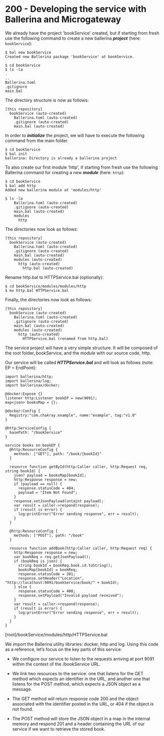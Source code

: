 # 200 - Developing the service with Ballerina and Microgateway

We already have the project 'bookService' created, but if starting from fresh use the following command to create a new ballerina ***project*** (here: ```bookService```):

```
$ bal new bookService
Created new Ballerina package 'bookService' at bookService.
```

```
$ cd bookService
$ ls -la
.
..
Ballerina.toml
.gitignore
main.bal
```

The directory structure is now as follows:

```
[this repository]
  bookService (auto-created)
    Ballerina.toml (auto-created)
    .gitignore (auto-created)
    main.bal (auto-created)
```

In order to ***initialize*** the project, we will have to execute the following command from the main folder.

```
$ cd bookService
$ bal init
ballerina: Directory is already a ballerina project
```

To also create our first module 'http', if starting from fresh use the following Ballerina command for creating a new ***module*** (here: ```http```):

```
$ cd bookService
$ bal add http
Added new ballerina module at 'modules/http'
```

```
$ ls -la
    Ballerina.toml (auto-created)
    .gitignore (auto-created)
    main.bal (auto-created)
    modules
      http
```

The directories now look as follows:

```
[this repository]
  bookService (auto-created)
    Ballerina.toml (auto-created)
    .gitignore (auto-created)
    main.bal (auto-created)
    modules (auto-created)
      http (auto-created)
        http.bal (auto-created)
```

Rename http.bal to HTTPService.bal (optionally):

```
$ cd bookService/modules/modules/http
$ mv http.bal HTTPService.bal
```

Finally, the directories now look as follows:

```
[this repository]
  bookService (auto-created)
    Ballerina.toml (auto-created)
    .gitignore (auto-created)
    main.bal (auto-created)
    modules (auto-created)
      http (auto-created)
        HTTPService.bal (renamed from http.bal)
```

The service project will have a very simple structure. It will be composed of the root folder, bookService, and the module with our source code, http. 

Our service will be called ***HTTPService.bal*** and will look as follows (note: EP = EndPoint):

```
import ballerina/http;
import ballerina/log;
import ballerinax/docker;

@docker:Expose {}
listener http:Listener bookEP = new(9091);
map<json> booksMap = {};

@docker:Config {
  Registry:"com.chakray.example", name:"example", tag:"v1.0"
}

@http:ServiceConfig {
  basePath: "/bookService"
}

service books on bookEP {
  @http:ResourceConfig {
    methods: ["GET"], path: "/book/{bookId}"
  }

  resource function getById(http:Caller caller, http:Request req, string bookId) {
    json? payload = booksMap[bookId];
    http:Response response = new;
    if (payload == null) {
      response.statusCode = 404;
      payload = "Item Not Found";
    }
    response.setJsonPayload(untaint payload);
    var result = caller->respond(response);
    if (result is error) {
      log:printError("Error sending response", err = result);
    }
  }
  
  @http:ResourceConfig {
    methods: ["POST"], path: "/book"
  }

  resource function addBook(http:Caller caller, http:Request req) {
    http:Response response = new;
    var bookReq = req.getJsonPayload();
    if (bookReq is json) {
      string bookId = bookReq.book.id.toString();
      booksMap[bookId] = bookReq;
      response.statusCode = 201;
      response.setHeader("Location", "http://localhost:9091/bookService/book/" + bookId);
    } else {
      response.statusCode = 400;
      response.setPayload("Invalid payload received");
    }
    var result = caller->respond(response);
    if (result is error) {
      log:printError("Error sending response", err = result);
    }
  }
}
```
[root]/bookService/modules/http/HTTPService.bal

We import the Ballerina utility libraries: docker, http and log. Using this code as a reference, let’s focus on the key parts of this service:

- We configure our service to listen to the requests arriving at port 9091 within the context of the /bookService URL.

- We link two resources to the service: one that listens for the GET method which expects an identifier in the URL, and another one that listens for the POST method, which expects a JSON object as a message.

- The GET method will return response code 200 and the object associated with the identifier posted in the URL, or 404 if the object is not found.

- The POST method will store the JSON object in a map in the internal memory and respond 201 and a header containing the URL of our service if we want to retrieve the stored book.



